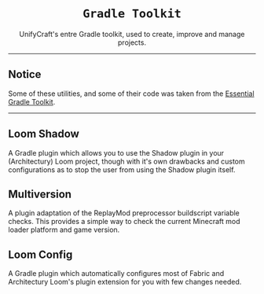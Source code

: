 <div align="center">

# `Gradle Toolkit`
UnifyCraft's entre Gradle toolkit, used
to create, improve and manage projects.

</div>

---

## Notice
Some of these utilities, and some
of their code was taken from the
[Essential Gradle Toolkit][egt].

---

## Loom Shadow
A Gradle plugin which allows you to use the
Shadow plugin in your (Architectury) Loom
project, though with it's own drawbacks
and custom configurations as to stop
the user from using the Shadow plugin
itself.

## Multiversion
A plugin adaptation of the ReplayMod
preprocessor buildscript variable checks.
This provides a simple way to check the
current Minecraft mod loader platform and
game version.

## Loom Config
A Gradle plugin which automatically configures
most of Fabric and Architectury Loom's plugin
extension for you with few changes needed.

[egt]: https://github.com/EssentialGG/essential-gradle-toolkit